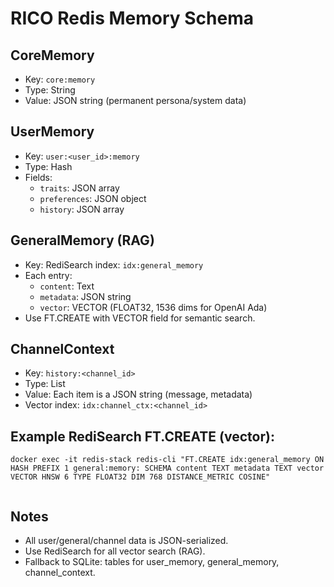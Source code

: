 # RICO Redis Memory Schema

## CoreMemory
- Key: `core:memory`
- Type: String
- Value: JSON string (permanent persona/system data)

## UserMemory
- Key: `user:<user_id>:memory`
- Type: Hash
- Fields:
  - `traits`: JSON array
  - `preferences`: JSON object
  - `history`: JSON array

## GeneralMemory (RAG)
- Key: RediSearch index: `idx:general_memory`
- Each entry:
  - `content`: Text
  - `metadata`: JSON string
  - `vector`: VECTOR (FLOAT32, 1536 dims for OpenAI Ada)
- Use FT.CREATE with VECTOR field for semantic search.

## ChannelContext
- Key: `history:<channel_id>`
- Type: List
- Value: Each item is a JSON string (message, metadata)
- Vector index: `idx:channel_ctx:<channel_id>`

## Example RediSearch FT.CREATE (vector):
```
docker exec -it redis-stack redis-cli "FT.CREATE idx:general_memory ON HASH PREFIX 1 general:memory: SCHEMA content TEXT metadata TEXT vector VECTOR HNSW 6 TYPE FLOAT32 DIM 768 DISTANCE_METRIC COSINE"


```

## Notes
- All user/general/channel data is JSON-serialized.
- Use RediSearch for all vector search (RAG).
- Fallback to SQLite: tables for user_memory, general_memory, channel_context.
